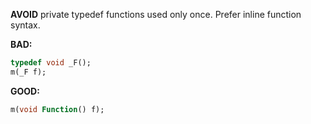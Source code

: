 **AVOID** private typedef functions used only once. Prefer inline function
syntax.

**BAD:**
```dart
typedef void _F();
m(_F f);
```

**GOOD:**
```dart
m(void Function() f);
```

